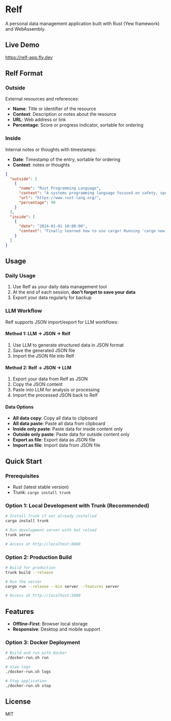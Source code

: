 # Relf

A personal data management application built with Rust (Yew framework) and WebAssembly.

## Live Demo

https://relf-app.fly.dev

## Relf Format

### Outside
External resources and references:
- **Name**: Title or identifier of the resource
- **Context**: Description or notes about the resource
- **URL**: Web address or link
- **Percentage**: Score or progress indicator, sortable for ordering

### Inside
Internal notes or thoughts with timestamps:
- **Date**: Timestamp of the entry, sortable for ordering
- **Context**: notes or thoughts

```json
{
  "outside": [
    {
      "name": "Rust Programming Language",
      "context": "A systems programming language focused on safety, speed, and concurrency.",
      "url": "https://www.rust-lang.org/",
      "percentage": 90
    }
  ],
  "inside": [
    {
      "date": "2024-01-01 10:00:00",
      "context": "Finally learned how to use cargo! Running 'cargo new my_project' creates such a clean project structure."
    }
  ]
}
```

## Usage

### Daily Usage
1. Use Relf as your daily data management tool
2. At the end of each session, **don't forget to save your data**
3. Export your data regularly for backup

### LLM Workflow
Relf supports JSON import/export for LLM workflows:

#### Method 1: LLM → JSON → Relf
1. Use LLM to generate structured data in JSON format
2. Save the generated JSON file
3. Import the JSON file into Relf

#### Method 2: Relf → JSON → LLM
1. Export your data from Relf as JSON
2. Copy the JSON content
3. Paste into LLM for analysis or processing
4. Import the processed JSON back to Relf

#### Data Options
- **All data copy**: Copy all data to clipboard
- **All data paste**: Paste all data from clipboard
- **Inside only paste**: Paste data for inside content only
- **Outside only paste**: Paste data for outside content only
- **Export as file**: Export data as JSON file
- **Import as file**: Import data from JSON file

## Quick Start

### Prerequisites

- Rust (latest stable version)
- Trunk: `cargo install trunk`

### Option 1: Local Development with Trunk (Recommended)
```bash
# Install Trunk if not already installed
cargo install trunk

# Run development server with hot reload
trunk serve

# Access at http://localhost:8080
```

### Option 2: Production Build
```bash
# Build for production
trunk build --release

# Run the server
cargo run --release --bin server --features server

# Access at http://localhost:5000
```

## Features

- **Offline-First**: Browser local storage
- **Responsive**: Desktop and mobile support


### Option 3: Docker Deployment

```bash
# Build and run with Docker
./docker-run.sh run

# View logs
./docker-run.sh logs

# Stop application
./docker-run.sh stop
```


## License

MIT

